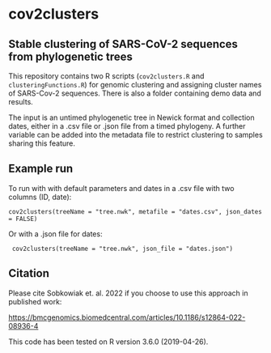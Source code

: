 # cov2clusters 
## Stable clustering of SARS-CoV-2 sequences from phylogenetic trees

This repository contains two R scripts (```cov2clusters.R``` and ```clusteringFunctions.R```) for genomic clustering and assigning cluster names of SARS-Cov-2 sequences. There is also a folder containing demo data and results.

The input is an untimed phylogenetic tree in Newick format and collection dates, either in a .csv file or .json file from a timed phylogeny. A further variable can be added into the metadata file to restrict clustering to samples sharing this feature.

## Example run

To run with with default parameters and dates in a .csv file with two columns (ID, date):

``` cov2clusters(treeName = "tree.nwk", metafile = "dates.csv", json_dates = FALSE) ```

Or with a .json file for dates:

``` cov2clusters(treeName = "tree.nwk", json_file = "dates.json")```

## Citation

Please cite Sobkowiak et. al. 2022 if you choose to use this approach in published work:

https://bmcgenomics.biomedcentral.com/articles/10.1186/s12864-022-08936-4


This code has been tested on R version 3.6.0 (2019-04-26).
